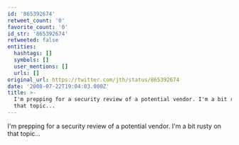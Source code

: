 ```yaml
---
id: '865392674'
retweet_count: '0'
favorite_count: '0'
id_str: '865392674'
retweeted: false
entities:
  hashtags: []
  symbols: []
  user_mentions: []
  urls: []
original_url: https://twitter.com/jth/status/865392674
date: '2008-07-22T19:04:03.000Z'
title: >-
  I'm prepping for a security review of a potential vendor. I'm a bit rusty on
  that topic...
---
```


I'm prepping for a security review of a potential vendor. I'm a bit rusty on that topic...